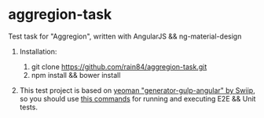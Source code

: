 # aggregion-task
Test task for "Aggregion", written with AngularJS &amp;&amp; ng-material-design

1. Installation:    
    1.  git clone https://github.com/rain84/aggregion-task.git
    2.  npm install && bower install

2. This test project is based on [yeoman "generator-gulp-angular" by Swiip](https://github.com/Swiip/generator-gulp-angular/), so you should use [this commands](https://github.com/Swiip/generator-gulp-angular/blob/master/docs/usage.md#use-gulp-tasks) for running and executing E2E && Unit tests.
   
  
